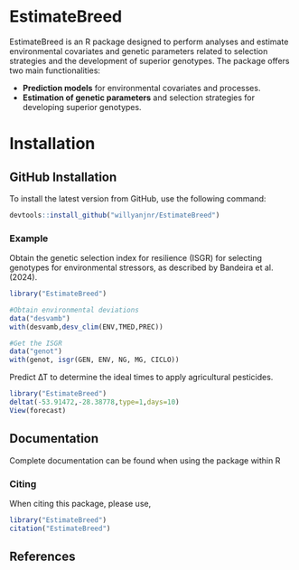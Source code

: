 # EstimateBreed

EstimateBreed is an R package designed to perform analyses and estimate environmental covariates and genetic parameters related to selection strategies and the development of superior genotypes. The package offers two main functionalities: 
- **Prediction models** for environmental covariates and processes.
- **Estimation of genetic parameters** and selection strategies for developing superior genotypes.

# Installation

## GitHub Installation

To install the latest version from GitHub, use the following command:

```r
devtools::install_github("willyanjnr/EstimateBreed")
```

### Example
Obtain the genetic selection index for resilience (ISGR) for selecting genotypes for environmental stressors, as described by Bandeira et al. (2024).

``` r
library("EstimateBreed")

#Obtain environmental deviations
data("desvamb")
with(desvamb,desv_clim(ENV,TMED,PREC))

#Get the ISGR
data("genot")
with(genot, isgr(GEN, ENV, NG, MG, CICLO))
```
Predict ∆T to determine the ideal times to apply agricultural pesticides.
``` r
library("EstimateBreed")
deltat(-53.91472,-28.38778,type=1,days=10)
View(forecast)
```

## Documentation
Complete documentation can be found when using the package within R

### Citing
When citing this package, please use,
``` r
library("EstimateBreed")
citation("EstimateBreed")
```

## References
